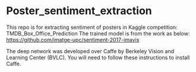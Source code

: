 # Poster_sentiment_extraction
This repo is for extracting sentiment of posters in Kaggle competition: TMDB_Box_Office_Prediction
The trained model is from the work as below:
https://github.com/imatge-upc/sentiment-2017-imavis

The deep network was developed over Caffe by Berkeley Vision and Learning Center (BVLC). You will need to follow these instructions to install Caffe.
